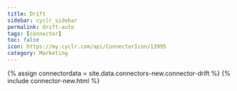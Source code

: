 ```yaml
---
title: Drift
sidebar: cyclr_sidebar
permalink: drift-auto
tags: [connector]
toc: false
icon: https://my.cyclr.com/api/ConnectorIcon/13995
category: Marketing
---
```

{% assign connectordata = site.data.connectors-new.connector-drift %}
{% include connector-new.html %}	